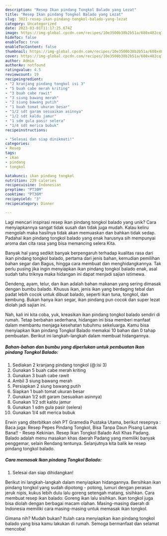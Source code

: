 ```yaml
---
description: "Resep Ikan pindang Tongkol Balado yang Lezat"
title: "Resep Ikan pindang Tongkol Balado yang Lezat"
slug: 3021-resep-ikan-pindang-tongkol-balado-yang-lezat
category: Uncategorized
date: 2023-03-01T11:17:25.674Z
image: https://img-global.cpcdn.com/recipes/10e3500b38b2b51a/680x482cq70/ikan-pindang-tongkol-balado-foto-resep-utama.jpg
hideToc: false
enableToc: true
enableTocContent: false
thumbnail: https://img-global.cpcdn.com/recipes/10e3500b38b2b51a/680x482cq70/ikan-pindang-tongkol-balado-foto-resep-utama.jpg
cover: https://img-global.cpcdn.com/recipes/10e3500b38b2b51a/680x482cq70/ikan-pindang-tongkol-balado-foto-resep-utama.jpg
author: Admin
authorAv: notfound
ratingvalue: 4.5
reviewcount: 19
recipeingredient:
- "2 kranjang pindang tongkol isi 3"
- "5 buah cabe merah kriting"
- "3 buah cabe rawit"
- "3 siung bawang merah"
- "2 siung bawang putih"
- "1 buah tomat ukuran besar"
- "1/2 sdt garam sesuaikan asinnya"
- "1/2 sdt kaldu jamur"
- "1 sdm gula pasir selera"
- "1/4 sdt merica bubuk"
recipeinstructions:

- "Selesai dan siap dinikmati!"
categories:
- Resep
tags:
- ikan
- pindang
- tongkol

katakunci: ikan pindang tongkol 
nutrition: 229 calories
recipecuisine: Indonesian
preptime: "PT30M"
cooktime: "PT36M"
recipeyield: "3"
recipecategory: Dinner

---
```





Lagi mencari inspirasi resep ikan pindang tongkol balado yang unik? Cara menyiapkannya sangat tidak susah dan tidak juga mudah. Kalau keliru mengolah maka hasilnya tidak akan memuaskan dan bahkan tidak sedap. Padahal ikan pindang tongkol balado yang enak harusnya sih mempunyai aroma dan cita rasa yang bisa memancing selera Kita.





Banyak hal yang sedikit banyak berpengaruh terhadap kualitas rasa dari ikan pindang tongkol balado, pertama dari jenis bahan, kemudian pemilihan bahan segar dan Bagus, hingga cara membuat dan menghidangkannya. Tak perlu pusing jika ingin menyiapkan ikan pindang tongkol balado enak,      asal sudah tahu triknya maka hidangan ini dapat menjadi sajian istimewa.














Dendeng, ayam, telur, dan ikan adalah bahan makanan yang sering dimasak dengan bumbu balado. Khusus ikan, jenis ikan yang berdaging tebal dan padat lebih cocok untuk dibuat balado, seperti ikan tuna, tongkol, dan kembung. Bukan hanya ikan segar, ikan pindang pun cocok dan super lezat diolah jadi sajian ini.






Nah, kali ini kita coba, yuk, kreasikan ikan pindang tongkol balado sendiri di rumah. Tetap berbahan sederhana, hidangan ini bisa memberi manfaat dalam membantu menjaga kesehatan tubuhmu sekeluarga. Kamu bisa menyiapkan Ikan pindang Tongkol Balado memakai 10 bahan dan 0 tahap pembuatan. Berikut ini langkah-langkah dalam membuat hidangannya.

<!--inarticleads1-->

##### Bahan-bahan dan bumbu yang diperlukan untuk pembuatan Ikan pindang Tongkol Balado:

1. Sediakan 2 kranjang pindang tongkol (@:isi 3)
1. Gunakan 5 buah cabe merah kriting
1. Gunakan 3 buah cabe rawit
1. Ambil 3 siung bawang merah
1. Persiapkan 2 siung bawang putih
1. Siapkan 1 buah tomat ukuran besar
1. Gunakan 1/2 sdt garam (sesuaikan asinnya)
1. Gunakan 1/2 sdt kaldu jamur
1. Gunakan 1 sdm gula pasir (selera)
1. Gunakan 1/4 sdt merica bubuk


Erwin yang diterbitkan oleh PT Gramedia Pustaka Utama, berikut resepnya : Baca juga: Resep Pepes Pindang Tongkol, Bisa Tanpa Daun Pisang Lamak Bana!! - Resep Kekinian. Resep Ikan Tongkol Balado Asli Khas Padang. Balado adalah menu masakan khas daerah Padang yang memiliki banyak penggemar, selain Rendang tentunya. Selanjutnya kita balik ke resep pindang tongkol balado. 

<!--inarticleads2-->

##### Cara memasak Ikan pindang Tongkol Balado:


1. Selesai dan siap dihidangkan!

Berikut ini langkah-langkah dalam menyiapkan hidangannya. Bersihkan ikan pindang tongkol yang sudah dipotong - potong, lumuri dengan perasan jeruk nipis, kukus lebih dulu lalu goreng setengah matang, sisihkan. Cara membuat resep ikan balado: Goreng ikan lalu sisihkan. Ikan tongkol juga bisa diolah dengan berbagai macam olahan. Masing-masing daerah di Indonesia memiliki cara masing-masing untuk memasak ikan tongkol. 

Gimana nih? Mudah bukan? Itulah cara menyiapkan ikan pindang tongkol balado yang bisa kamu lakukan di rumah. Semoga bermanfaat dan selamat mencoba!

